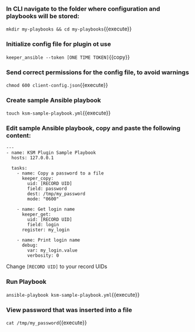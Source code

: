 ### In CLI navigate to the folder where configuration and playbooks will be stored:

`mkdir my-playbooks && cd my-playbooks`{{execute}}

### Initialize config file for plugin ot use

`keeper_ansible --token [ONE TIME TOKEN]`{{copy}}

### Send correct permissions for the config file, to avoid warnings

`chmod 600 client-config.json`{{execute}}

### Create sample Ansible playbook

`touch ksm-sample-playbook.yml`{{execute}}

### Edit sample Ansible playbook, copy and paste the following content:

```
---
- name: KSM Plugin Sample Playbook
  hosts: 127.0.0.1
  
  tasks:
    - name: Copy a password to a file
      keeper_copy:
        uid: [RECORD UID]
        field: password
        dest: /tmp/my_password
        mode: "0600"
        
    - name: Get login name 
      keeper_get:
        uid: [RECORD UID]
        field: login      
      register: my_login
        
    - name: Print login name
      debug:
        var: my_login.value
        verbosity: 0
```

Change `[RECORD UID]` to your record UIDs

### Run Playbook

`ansible-playbook ksm-sample-playbook.yml`{{execute}}

### View password that was inserted into a file

`cat /tmp/my_password`{{execute}}
